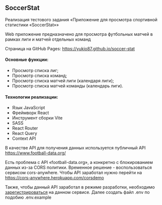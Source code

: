 ## SoccerStat

Реализация тестового задания «Приложение для просмотра спортивной статистики «SoccerStat»»

Web приложение предназначено для просмотра футбольных матчей в рамках лиги и матчей отдельных команд

Страница на GitHub Pages:
https://yukio87.github.io/soccer-stat

#### Основные функции:
- Просмотр списка лиг;
- Просмотр списка команд;
- Просмотр списка матчей лиги (календаря лиги);
- Просмотр списка матчей команды (календарь лиги).

#### Технологии реализации:
- Язык JavaScript
- Фреймворк React
- Инструмент сборки Vite
- SASS
- React Router
- React Query
- Context API

В качестве API для получения данных используется публичный API https://www.football-data.org/

Есть проблема с  API «football-data.org», а конкретно с блокированием данных из-за CORS политики. Временное решение - воспользоваться сервисом cors-anywhere. Чтобы API заработал нужно перейти на https://cors-anywhere.herokuapp.com/corsdemo

Также, чтобы данный API заработал в режиме разработки, необходимо [зарегистрироваться](https://www.football-data.org/client/register) на данном сервисе. Далее создать файл .env по подобию .env.example
